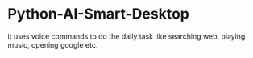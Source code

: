 # Python-AI-Smart-Desktop
it uses voice commands to do the daily task like searching web, playing music, opening google etc.
